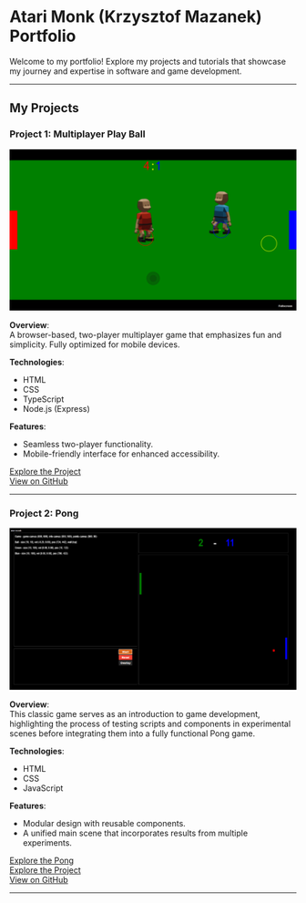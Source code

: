 # Atari Monk (Krzysztof Mazanek) **Portfolio**

Welcome to my portfolio! Explore my projects and tutorials that showcase my journey and expertise in software and game development.

---

## My Projects

### **Project 1: Multiplayer Play Ball**

![Multiplayer Play Ball Screenshot](images/multi_ball.png)

**Overview**:  
A browser-based, two-player multiplayer game that emphasizes fun and simplicity. Fully optimized for mobile devices.

**Technologies**:

-   HTML
-   CSS
-   TypeScript
-   Node.js (Express)

**Features**:

-   Seamless two-player functionality.
-   Mobile-friendly interface for enhanced accessibility.

[Explore the Project](https://polite-bush-063bc3b03.3.azurestaticapps.net/)  
[View on GitHub](https://github.com/atari-monk/ball-game)

---

### **Project 2: Pong**

![Pong Screenshot](images/pong.png)

**Overview**:  
This classic game serves as an introduction to game development, highlighting the process of testing scripts and components in experimental scenes before integrating them into a fully functional Pong game.

**Technologies**:

-   HTML
-   CSS
-   JavaScript

**Features**:

-   Modular design with reusable components.
-   A unified main scene that incorporates results from multiple experiments.

[Explore the Pong](https://atari-monk.github.io/js-pong-page/pong.html)  
[Explore the Project](https://atari-monk.github.io/js-pong-page/)  
[View on GitHub](https://github.com/atari-monk/js-pong)

---
